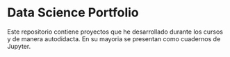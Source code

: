 # Data Science Portfolio
Este repositorio contiene proyectos que he desarrollado durante los cursos y de manera autodidacta. En su mayoria se presentan como cuadernos de Jupyter.

